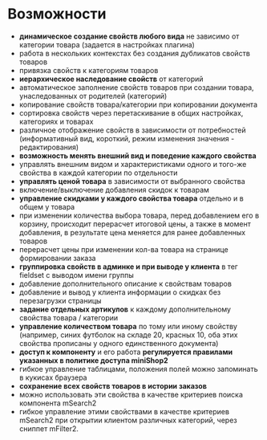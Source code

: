 # Возможности

* **динамическое создание свойств любого вида** не зависимо от категории товара (задается в настройках плагина)
* работа в нескольких контекстах без создания дубликатов свойств товаров
* привязка свойств к категориям товаров
* **иерархическое наследование свойств** от категорий
* автоматическое заполнение свойств товаров при создании товара, унаследованных от родителей (категорий)
* копирование свойств товара/категории при копировании документа
* сортировка свойств через перетаскивание в общих настройках, категориях и товарах
* различное отображение свойств в зависимости от потребностей (информативный вид, короткий, режим изменения значения - редактирования)
* **возможность менять внешний вид и поведение каждого свойства**
* управлять внешним видом и характеристиками одного и того-же свойства в каждой категории по отдельности
* **управлять ценой товара** в зависимости от выбранного свойства
* включение/выключение добавления скидок к товарам
* **управление скидками у каждого свойства товара** отдельно и в общем у товара
* при изменении количества выбора товара, перед добавлением его в корзину, происходит перерасчет итоговой цены, а также в момент добавления, в результате цена меняется для ранее добавленных товаров
* перерасчет цены при изменении кол-ва товара на странице формировании заказа
* **группировка свойств в админке и при выводе у клиента** в тег fieldset с выводом имени группы
* добавление дополнительного описание к свойствам товаров
* добавление и вывод у клиента информации о скидках без перезагрузки страницы
* **задание отдельных артикулов** к каждому дополнительному свойства товара / категории
* **управление количеством товара** по тому или иному свойству (например, синих футболок на складе 20, красных 10, оба этих свойства прописаны у одного единственного документа)
* **доступ к компоненту** и его работа **регулируется правилами указанных в политике доступа miniShop2**
* гибкое управление таблицами, положения полей можно запоминать в кукисах браузера
* **сохранение всех свойств товаров в истории заказов**
* можно использовать эти свойства в качестве критериев поиска компонента mSearch2
* гибкое управление этими свойствами в качестве критериев mSearch2 при открытии клиентом различных категорий, через сниппет mFilter2.
